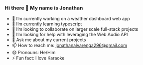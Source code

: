 ### Hi there 👋 My name is Jonathan

- 🔭 I’m currently working on a weather dashboard web app
- 🌱 I’m currently learning typescript
- 👯 I’m looking to collaborate on larger scale full-stack projects 
- 🤔 I’m looking for help with leveraging the Web Audio API
- 💬 Ask me about my current projects
- 📫 How to reach me: jonathanalvarenga296@gmail.com
- 😄 Pronouns: He/Him
- ⚡ Fun fact: I love Karaoke
